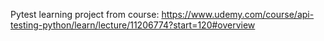 Pytest learning project from course: https://www.udemy.com/course/api-testing-python/learn/lecture/11206774?start=120#overview

